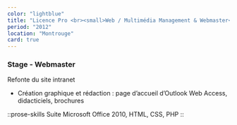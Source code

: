 ```yaml
---
color: "lightblue"
title: "Licence Pro <br><small>Web / Multimédia Management & Webmaster</small>"
period: "2012"
location: "Montrouge"
card: true
---
```


### Stage - Webmaster

Refonte du site intranet

- Création graphique et rédaction : page d’accueil d’Outlook Web Access, didacticiels, brochures

::prose-skills
Suite Microsoft Office 2010, HTML, CSS, PHP
::
